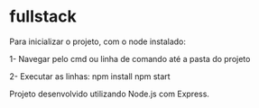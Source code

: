 # fullstack

Para inicializar o projeto, com o node instalado:

1- Navegar pelo cmd ou linha de comando até a pasta do projeto

2- Executar as linhas: 
npm install
npm start



Projeto desenvolvido utilizando Node.js com Express.
